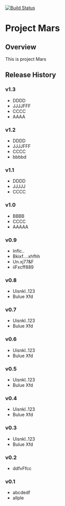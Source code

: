 [![Build Status](https://www.travis-ci.org/JerryLuo2109/mars.svg?branch=master)](https://www.travis-ci.org/JerryLuo2109/mars)

# Project Mars

## Overview
This is project Mars

## Release History

### v1.3
- DDDD
- JJJJFFF
- CCCC
- AAAA

### v1.2
- DDDD
- JJJJFFF
- CCCC
- bbbbd

### v1.1
- DDDD
- JJJJJ
- CCCC

### v1.0
- BBBB
- CCCC
- AAAAA

### v0.9
- Inflc..
- Bkixf....xhfhh
- Un.xj77&F
- iiFxcff889

### v0.8
- Uisnkl..123
- Bulue Xfd

### v0.7
- Uisnkl..123
- Bulue Xfd

### v0.6
- Uisnkl..123
- Bulue Xfd

### v0.5
- Uisnkl..123
- Bulue Xfd

### v0.4
- Uisnkl..123
- Bulue Xfd

### v0.3
- Uisnkl..123
- Bulue Xfd

### v0.2
- ddfvFfcc

### v0.1
- abcdedf
- allple
